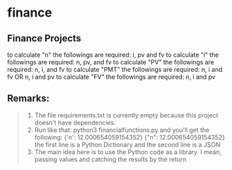 # finance
## Finance Projects

to calculate "n" the followings are required: i, pv and fv
to calculate "i" the followings are required: n, pv, and fv
to calculate "PV" the followings are required: n, i, and fv
to calculate "PMT" the followings are required: n, i and fv
                                            OR  n, i and pv
 to calculate "FV" the followings are required: n, i and pv

## Remarks:
> 1. The file requirements.txt is currently empty because this project doesn't have dependencies.
> 2. Run like that: python3 financialfunctions.py and you'll get the following:
> {'n': 12.000654059154352}
> {"n": 12.000654059154352}
> the first line is a Python Dictionary and the second line is a JSON
> 3. The main idea here is to use the Python code as a library. I mean, passing values and catching the results by the return
